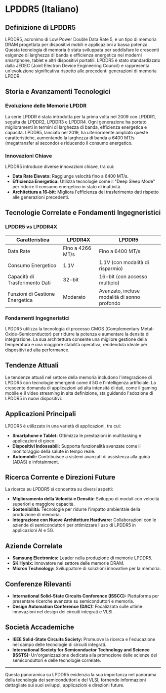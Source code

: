 # LPDDR5 (Italiano)

## Definizione di LPDDR5

LPDDR5, acronimo di Low Power Double Data Rate 5, è un tipo di memoria DRAM progettata per dispositivi mobili e applicazioni a bassa potenza. Questa tecnologia di memoria è stata sviluppata per soddisfare le crescenti esigenze di larghezza di banda e efficienza energetica nei moderni smartphone, tablet e altri dispositivi portatili. LPDDR5 è stato standardizzato dalla JEDEC (Joint Electron Device Engineering Council) e rappresenta un'evoluzione significativa rispetto alle precedenti generazioni di memoria LPDDR.

## Storia e Avanzamenti Tecnologici

### Evoluzione delle Memorie LPDDR

La serie LPDDR è stata introdotta per la prima volta nel 2009 con LPDDR1, seguita da LPDDR2, LPDDR3 e LPDDR4. Ogni generazione ha portato miglioramenti in termini di larghezza di banda, efficienza energetica e capacità. LPDDR5, lanciato nel 2019, ha ulteriormente ampliato queste caratteristiche, aumentando la larghezza di banda a 6400 MT/s (megatransfer al secondo) e riducendo il consumo energetico.

### Innovazioni Chiave

LPDDR5 introduce diverse innovazioni chiave, tra cui:
- **Data Rate Elevato:** Raggiunge velocità fino a 6400 MT/s.
- **Efficienza Energetica:** Utilizza tecnologie come il "Deep Sleep Mode" per ridurre il consumo energetico in stato di inattività.
- **Architettura a 16-bit:** Migliora l'efficienza del trasferimento dati rispetto alle generazioni precedenti.

## Tecnologie Correlate e Fondamenti Ingegneristici

### LPDDR5 vs LPDDR4X

| Caratteristica                       | LPDDR4X                     | LPDDR5                      |
|--------------------------------------|-----------------------------|-----------------------------|
| Data Rate                            | Fino a 4266 MT/s            | Fino a 6400 MT/s            |
| Consumo Energetico                   | 1.1V                         | 1.1V (con modalità di risparmio) |
| Capacità di Trasferimento Dati       | 32-bit                      | 16-bit (con accesso multiplo) |
| Funzioni di Gestione Energetica      | Moderato                    | Avanzato, incluse modalità di sonno profondo |

### Fondamenti Ingegneristici

LPDDR5 utilizza la tecnologia di processo CMOS (Complementary Metal-Oxide-Semiconductor) per ridurre la potenza e aumentare la densità di integrazione. La sua architettura consente una migliore gestione della temperatura e una maggiore stabilità operativa, rendendola ideale per dispositivi ad alta performance.

## Tendenze Attuali

Le tendenze attuali nel settore della memoria includono l'integrazione di LPDDR5 con tecnologie emergenti come il 5G e l'intelligenza artificiale. La crescente domanda di applicazioni ad alta intensità di dati, come il gaming mobile e il video streaming in alta definizione, sta guidando l'adozione di LPDDR5 in nuovi dispositivi.

## Applicazioni Principali

LPDDR5 è utilizzato in una varietà di applicazioni, tra cui:
- **Smartphone e Tablet:** Ottimizza le prestazioni in multitasking e applicazioni di gioco.
- **Dispositivi Indossabili:** Supporta funzionalità avanzate come il monitoraggio della salute in tempo reale.
- **Automobili:** Contribuisce a sistemi avanzati di assistenza alla guida (ADAS) e infotainment.

## Ricerca Corrente e Direzioni Future

La ricerca su LPDDR5 si concentra su diversi aspetti:
- **Miglioramento della Velocità e Densità:** Sviluppo di moduli con velocità superiori e maggiore capacità.
- **Sostenibilità:** Tecnologie per ridurre l'impatto ambientale della produzione di memoria.
- **Integrazione con Nuove Architetture Hardware:** Collaborazioni con le aziende di semiconduttori per ottimizzare l'uso di LPDDR5 in applicazioni AI e 5G.

## Aziende Correlate

- **Samsung Electronics:** Leader nella produzione di memorie LPDDR5.
- **SK Hynix:** Innovatore nel settore delle memorie DRAM.
- **Micron Technology:** Sviluppatore di soluzioni innovative per la memoria.

## Conferenze Rilevanti

- **International Solid-State Circuits Conference (ISSCC):** Piattaforma per presentare ricerche avanzate su semiconduttori e memoria.
- **Design Automation Conference (DAC):** Focalizzata sulle ultime innovazioni nel design dei circuiti integrati e VLSI.

## Società Accademiche

- **IEEE Solid-State Circuits Society:** Promuove la ricerca e l'educazione nel campo delle tecnologie di circuiti integrati.
- **International Society for Semiconductor Technology and Science (ISSTS):** Un'organizzazione dedicata alla promozione delle scienze dei semiconduttori e delle tecnologie correlate.

---

Questa panoramica su LPDDR5 evidenzia la sua importanza nel panorama della tecnologia dei semiconduttori e del VLSI, fornendo informazioni dettagliate sui suoi sviluppi, applicazioni e direzioni future.